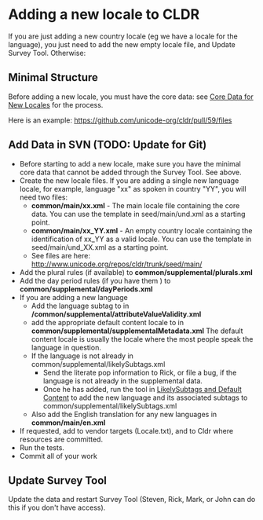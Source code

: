 # Adding a new locale to CLDR

If you are just adding a new country locale (eg we have a locale for the
language), you just need to add the new empty locale file, and Update Survey
Tool. Otherwise:

## Minimal Structure

Before adding a new locale, you must have the core data: see [Core Data for New
Locales](../index/cldr-spec/minimaldata/index.md) for the process.

Here is an example: <https://github.com/unicode-org/cldr/pull/59/files>

## Add Data in SVN (TODO: Update for Git)

*   Before starting to add a new locale, make sure you have the minimal core
    data that cannot be added through the Survey Tool. See above.
*   Create the new locale files. If you are adding a single new language locale,
    for example, language "xx" as spoken in country "YY", you will need two
    files:
    *   **common/main/xx.xml** - The main locale file containing the core data.
        You can use the template in seed/main/und.xml as a starting point.
    *   **common/main/xx_YY.xml** - An empty country locale containing the
        identification of xx_YY as a valid locale. You can use the template in
        seed/main/und_XX.xml as a starting point.
    *   See files are here: <http://www.unicode.org/repos/cldr/trunk/seed/main/>
*   Add the plural rules (if available) to **common/supplemental/plurals.xml**
*   Add the day period rules (if you have them ) to
    **common/supplemental/dayPeriods.xml**
*   If you are adding a new language
    *   Add the language subtag to <variable id="$language" type="choice"> in
        **/common/supplemental/attributeValueValidity.xml**
    *   add the appropriate default content locale
        to <defaultContent locales="..."> in
        **common/supplemental/supplementalMetadata.xml**
        The default content locale is usually the locale where the most people
        speak the language in question.
    *   If the language is not already in common/supplemental/likelySubtags.xml
        *   Send the literate pop information to Rick, or file a bug, if the
            language is not already in the supplemental data.
        *   Once he has added, run the tool in [LikelySubtags and Default
            Content](updating-codes/likelysubtags.md) to add the new language
            and its associated subtags to common/supplemental/likelySubtags.xml
    *   Also add the English translation for any new languages in
        **common/main/en.xml**
*   If requested, add to vendor targets (Locale.txt), and to Cldr where
    resources are committed.
*   Run the tests.
*   Commit all of your work

## Update Survey Tool

Update the data and restart Survey Tool (Steven, Rick, Mark, or John can do this
if you don't have access).
